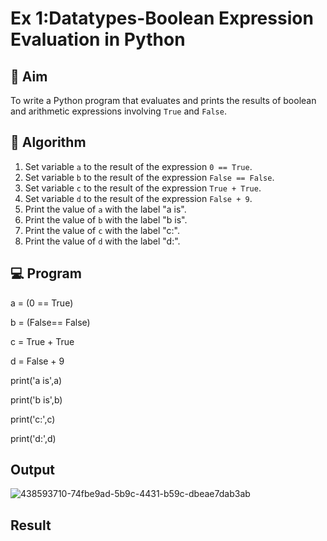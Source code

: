
# Ex 1:Datatypes-Boolean Expression Evaluation in Python

## 🎯 Aim
To write a Python program that evaluates and prints the results of boolean and arithmetic expressions involving `True` and `False`.

## 🧠 Algorithm
1. Set variable `a` to the result of the expression `0 == True`.
2. Set variable `b` to the result of the expression `False == False`.
3. Set variable `c` to the result of the expression `True + True`.
4. Set variable `d` to the result of the expression `False + 9`.
5. Print the value of `a` with the label "a is".
6. Print the value of `b` with the label "b is".
7. Print the value of `c` with the label "c:".
8. Print the value of `d` with the label "d:".

## 💻 Program
a = (0 == True)

b = (False== False)

c = True + True

d = False + 9

print('a is',a)

print('b is',b)

print('c:',c)

print('d:',d)

## Output

![438593710-74fbe9ad-5b9c-4431-b59c-dbeae7dab3ab](https://github.com/user-attachments/assets/794eb76c-d9d5-47ba-8c88-c2b065b2480b)


## Result
